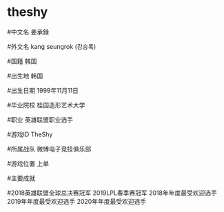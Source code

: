 # theshy

#中文名 姜承録

#外文名 kang seungrok (강승록)

#国籍 韩国

#出生地 韩国

#出生日期 1999年11月11日

#毕业院校 桂园造形艺术大学

#职业 英雄联盟职业选手

#游戏ID TheShy

#所属战队 微博电子竞技俱乐部

#游戏位置 上单

#主要成就

#2018英雄联盟全球总决赛冠军
2019LPL春季赛冠军
2018年年度最受欢迎选手
2019年年度最受欢迎选手
2020年年度最受欢迎选手
